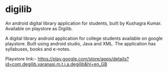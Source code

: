 # digilib
An android digital library application for students, built by Kushagra Kumar. Available on playstore as Digilib.

A digital library android application for college students available on google playstore. Built
using android studio, Java and XML. The application has syllabuses, books and e-notes.

Playstore link:- https://play.google.com/store/apps/details?id=com.degilib.varanasi.m.t.i.a.degilib&hl=en_GB

